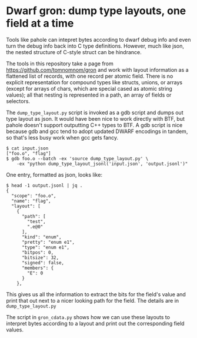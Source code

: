 Dwarf gron: dump type layouts, one field at a time
==================================================

Tools like pahole can intepret bytes according to dwarf debug info and
even turn the debug info back into C type definitions.  However, much
like json, the nested structure of C-style struct can be hindrance.

The tools in this repository take a page from https://github.com/tomnomnom/gron and
work with layout information as a flattened list of records, with one record per
atomic field.  There is no explicit representation for compound types like structs,
unions, or arrays (except for arrays of chars, which are special cased as atomic
string values); all that nesting is represented in a path, an array of fields or
selectors.

The `dump_type_layout.py` script is invoked as a gdb script and dumps out type layout
as json.  It would have been nice to work directly with BTF, but pahole doesn't support
outputting C++ types to BTF. A gdb script is nice because gdb and gcc tend to adopt
updated DWARF encodings in tandem, so that's less busy work when gcc gets fancy.

```
$ cat input.json
["foo.o", "flag"]
$ gdb foo.o --batch -ex 'source dump_type_layout.py' \
    -ex "python dump_type_layout_jsonl('input.json', 'output.jsonl')"
```


One entry, formatted as json, looks like:

```
$ head -1 output.jsonl | jq .
{
  "scope": "foo.o",
  "name": "flag",
  "layout": [
    {
      "path": [
        "test",
        ".e@0"
      ],
      "kind": "enum",
      "pretty": "enum e1",
      "type": "enum e1",
      "bitpos": 0,
      "bitsize": 32,
      "signed": false,
      "members": {
        "E": 0
      }
    },
```

This gives us all the information to extract the bits for the field's value
and print that out next to a nicer looking path for the field.  The details
are in `dump_type_layout.py`

The script in `gron_cdata.py` shows how we can use these layouts to interpret
bytes according to a layout and print out the corresponding field values.
